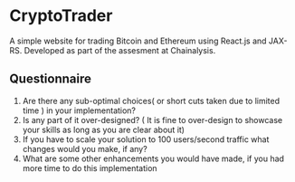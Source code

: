 # CryptoTrader
A simple website for trading Bitcoin and Ethereum using React.js and JAX-RS. Developed as part of the assesment at Chainalysis.


## Questionnaire

1. Are there any sub-optimal choices( or short cuts taken due to limited time ) in your implementation?
2. Is any part of it over-designed? ( It is fine to over-design to showcase your skills as long as you are clear about it)
3. If you have to scale your solution to 100 users/second traffic what changes would you make, if any?
4. What are some other enhancements you would have made, if you had more time to do this implementation
